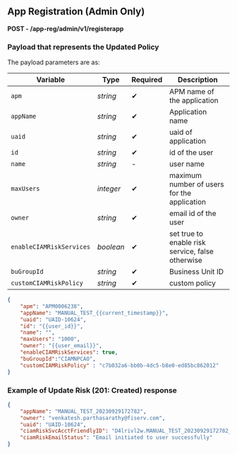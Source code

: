 ## App Registration (Admin Only)

<!--
type: tab
titles: Request, Response
-->

**POST - /app-reg/admin/v1/registerapp**

### Payload that represents the Updated Policy

The payload parameters are as: 

| Variable | Type | Required | Description |
| -------- | -----| -------  | ----------- |
| `apm` | *string* | &#10004; | APM name of the application |
| `appName` | *string* | &#10004; | Application name |
| `uaid` | *string* | &#10004; | uaid of application |
| `id` | *string* | &#10004; | id of the user | 
| `name` | *string* | - | user name |
| `maxUsers` | *integer* | &#10004; | maximum number of users for the application |
| `owner` | *string* | &#10004; | email id of the user |
| `enableCIAMRiskServices` | *boolean* | &#10004; | set true to enable risk service, false otherwise |
| `buGroupId` | *string* | &#10004; | Business Unit ID |
| `customCIAMRiskPolicy` | *string* |  &#10004; | custom policy |

```json
{
    "apm": "APM0006238",
    "appName": "MANUAL_TEST_{{current_timestamp}}",
    "uaid": "UAID-10624",
    "id": "{{user_id}}",
    "name": "",
    "maxUsers": "1000",
    "owner": "{{user_email}}",
    "enableCIAMRiskServices": true,
    "buGroupId":"CIAMNPCAO",
    "customCIAMRiskPolicy" : "c7b032a6-bb0b-4dc5-b8e0-ed85bc862012"
}
```
<!--
type: tab
-->

### Example of Update Risk (201: Created) response

```json
{
    "appName": "MANUAL_TEST_20230929172782",
    "owner": "venkatesh.parthasarathy@fiserv.com",
    "uaid": "UAID-10624",
    "ciamRiskSvcAcctFriendlyID": "D4lrivl2w.MANUAL_TEST_20230929172782_CIAM_RISK",
    "ciamRiskEmailStatus": "Email initiated to user successfully"
}
```
<!-- type: tab-end -->